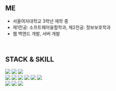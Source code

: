 ## ME
- 서울여자대학교 3학년 재학 중
- 제1전공: 소프트웨어융합학과, 제2전공: 정보보호학과
- 웹 백엔드 개발, 서버 개발

<br>

##  STACK & SKILL
<img src="https://img.shields.io/badge/spring-%236DB33F.svg?style=for-the-square&logo=spring&logoColor=white"/></a>
<img src="https://img.shields.io/badge/django-%23092E20.svg?style=for-the-square&logo=django&logoColor=white"/></a>
<img src="https://img.shields.io/badge/DJANGO-REST-ff1709?style=for-the-square&logo=django&logoColor=white&color=ff1709&labelColor=gray"/></a>
<br>
<img src="https://img.shields.io/badge/java-%23ED8B00.svg?style=for-square&logo=openjdk&logoColor=white"/></a>
<img src="https://img.shields.io/badge/python-3670A0.svg?style=for-square&logo=python&logoColor=ffdd54"/></a>
<img src="https://img.shields.io/badge/c-%2300599C.svg?style=for-square&logo=C&logoColor=white"/></a>
<img src="https://img.shields.io/badge/c++-%2300599C.svg?style=for-square&logo=C%2B%2B&logoColor=white"/></a>
<img src="https://img.shields.io/badge/html5-%23E34F26.svg?style=for-square&logo=html5&logoColor=white"/></a>
<img src="https://img.shields.io/badge/css3-%231572B6.svg?style=for-square&logo=css3&logoColor=white"/></a>
<br>
<img src="https://img.shields.io/badge/mysql-4479A1.svg?style=for-the-square&logo=mysql&logoColor=white"/></a>
<img src="https://img.shields.io/badge/git-%23F05033.svg?style=for-the-square&logo=git&logoColor=white"/></a>
<img src="https://img.shields.io/badge/github-%23121011.svg?style=for-the-square&logo=git&logoColor=white"/></a>

